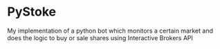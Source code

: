 # PyStoke
My implementation of a python bot which monitors a certain market and does the logic to buy or sale shares using Interactive Brokers API
